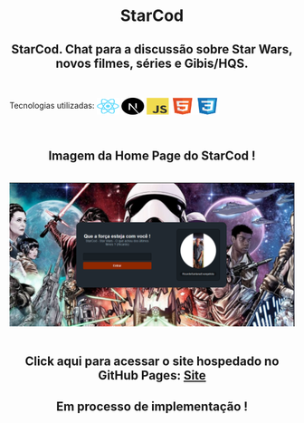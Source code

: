 <h1  align="center">StarCod</h1>

<h2 align="center">
   StarCod. Chat para a discussão sobre Star Wars, novos filmes, séries e Gibis/HQS.
</h2>

<br>

<div>
    <p>Tecnologias utilizadas: <img  align="center" alt="react" height="30" width="40" src="https://raw.githubusercontent.com/devicons/devicon/master/icons/react/react-original.svg">
    <img align="center" alt="next" height="30" width="40" src="https://raw.githubusercontent.com/devicons/devicon/master/icons/nextjs/nextjs-original.svg">
    <img align="center" alt="JavaScript" height="30" width="40" src="https://raw.githubusercontent.com/devicons/devicon/master/icons/javascript/javascript-original.svg">
    <img align="center" alt="html" height="30" width="40" src="https://raw.githubusercontent.com/devicons/devicon/master/icons/html5/html5-original.svg">
    <img align="center" alt="ricardo-CSS" height="30" width="40" src="https://raw.githubusercontent.com/devicons/devicon/master/icons/css3/css3-original.svg"></p>
</div>

<br>

<div align="center" >
    <h2>Imagem da Home Page do StarCod !</h2> <br>
    <img  src="./img-readme/img1.png" alt="Imagem da Front Page">
</div>

<br>

<h2 align="center">Click aqui para acessar o site hospedado no GitHub Pages: <a href="https://star-cod-ricardosantanaevangelista.vercel.app">Site</a></h2>

<h2 align="center">Em processo de implementação !</h2>
    
